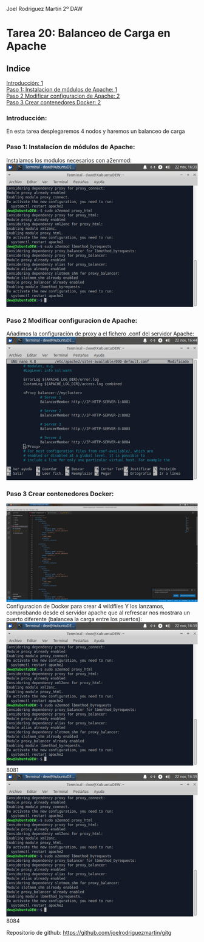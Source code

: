 Joel Rodriguez Martín
2º DAW

# Tarea 20: Balanceo de Carga en Apache

## Indice
[Introducción:	1](#introduccion)       
[Paso 1: Instalacion de módulos de Apache:	1](#paso1)        
[Paso 2 Modificar configuracion de Apache:	2](#paso2)        
[Paso 3 Crear contenedores Docker:	2](#paso3)        

### Introducción:<a name="introduccion"></a>
En esta tarea desplegaremos 4 nodos y haremos un balanceo de carga

### Paso 1: Instalacion de módulos de Apache:<a name="paso1"></a>
Instalamos los modulos necesarios con a2enmod:    
![Captura 1](https://github.com/joelrodriguezmartin/git/blob/main/imgsT20/captura1.png)<br/>



### Paso 2 Modificar configuracion de Apache:<a name="paso2"></a>
Añadimos la configuración de proxy a el fichero .conf del servidor Apache:    
![Captura 1](https://github.com/joelrodriguezmartin/git/blob/main/imgsT20/captura2.png)<br/>

### Paso 3 Crear contenedores Docker:<a name="paso3"></a>
![Captura 1](https://github.com/joelrodriguezmartin/git/blob/main/imgsT20/captura3.png)<br/>
Configuracion de Docker para crear 4 wildflies
Y los lanzamos, comprobando desde el servidor apache que al refrescar nos mostrara un puerto diferente (balancea la carga entre los puertos):    
![Captura 1](https://github.com/joelrodriguezmartin/git/blob/main/imgsT20/captura1.png)<br/>
8081    
![Captura 1](https://github.com/joelrodriguezmartin/git/blob/main/imgsT20/captura1.png)<br/>
8084

Repositorio de github: https://github.com/joelrodriguezmartin/gitg

